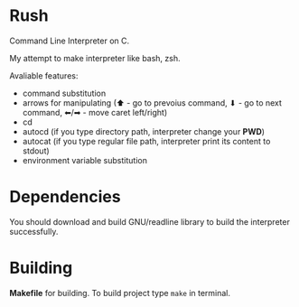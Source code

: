 # Rush
Command Line Interpreter on C.

My attempt to make interpreter like bash, zsh.

Avaliable features:

- command substitution
- arrows for manipulating (⬆ - go to prevoius command, ⬇ - go to next command, ⬅/➡ - move caret left/right)
- cd
- autocd (if you type directory path, interpreter change your **PWD**)
- autocat (if you type regular file path, interpreter print its content to stdout)
- environment variable substitution

# Dependencies

You should download and build GNU/readline library to build the interpreter successfully.

# Building

**Makefile** for building. To build project type `make` in terminal.
